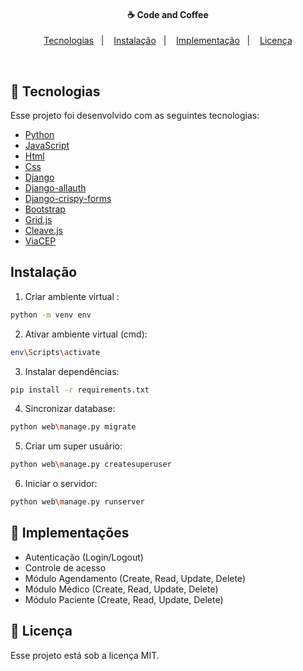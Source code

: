 <h4 align="center">
  ☕ Code and Coffee
</h4>

<p align="center">
  <a href="#rocket-tecnologias">Tecnologias</a>&nbsp;&nbsp;&nbsp;|&nbsp;&nbsp;&nbsp;
  <a href="#Instalação">Instalação</a>&nbsp;&nbsp;&nbsp;|&nbsp;&nbsp;&nbsp;
  <a href="#-implementação">Implementação</a>&nbsp;&nbsp;&nbsp;|&nbsp;&nbsp;&nbsp;
  <a href="#memo-licença">Licença</a>
</p>

<br>

## :rocket: Tecnologias

Esse projeto foi desenvolvido com as seguintes tecnologias:

- [Python](https://www.python.org/)
- [JavaScript](#)
- [Html](#)
- [Css](#)
- [Django](https://www.djangoproject.com/)
- [Django-allauth](https://github.com/pennersr/django-allauth)
- [Django-crispy-forms](https://github.com/django-crispy-forms/django-crispy-forms)
- [Bootstrap](https://facebook.github.io/react-native/)
- [Grid.js](https://gridjs.io/)
- [Cleave.js](https://github.com/nosir/cleave.js)
- [ViaCEP](https://viacep.com.br/)

## Instalação

1. Criar ambiente virtual :
```bash
python -m venv env
```

2. Ativar ambiente virtual (cmd):
```bash
env\Scripts\activate
```

3. Instalar dependências:
```bash
pip install -r requirements.txt
```

4. Sincronizar database:
```bash
python web\manage.py migrate
```

5. Criar um super usuário:
```bash
python web\manage.py createsuperuser
```

6. Iniciar o servidor:
```bash
python web\manage.py runserver
```

## 🔖 Implementações

- Autenticação (Login/Logout)
- Controle de acesso
- Módulo Agendamento (Create, Read, Update, Delete)
- Módulo Médico (Create, Read, Update, Delete)
- Módulo Paciente (Create, Read, Update, Delete)

## :memo: Licença

Esse projeto está sob a licença MIT.